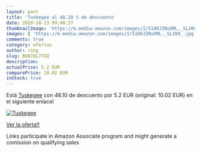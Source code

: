 ```yaml
---
layout: post
title: 'Tuskegee al 48.10 % de descuento'
date: 2020-10-13 09:48:27
thumbnailImage: 'https://m.media-amazon.com/images/I/518OJZNsOML._SL200_.jpg'
images: [ 'https://m.media-amazon.com/images/I/518OJZNsOML._SL200_.jpg' ]
comments: true
category: ofertas
author: ring
slug: B0076L77GQ
description:
actualPrice: 5.2 EUR
comparePrice: 10.02 EUR
inStock: true
---
```


Está [Tuskegee](https://www.amazon.fr/dp/B0076L77GQ/?tag=tolees0d-21) con 48.10 de descuento por 5.2 EUR (original: 10.02 EUR) en el siguiente enlace!

[![Tuskegee](https://m.media-amazon.com/images/I/518OJZNsOML._SL200_.jpg)](https://www.amazon.fr/dp/B0076L77GQ/?tag=tolees0d-21)

[Ver la oferta!!](https://www.amazon.fr/dp/B0076L77GQ/?tag=tolees0d-21)

Links participate in Amazon Associate program and might generate a comission on qualifying sales


